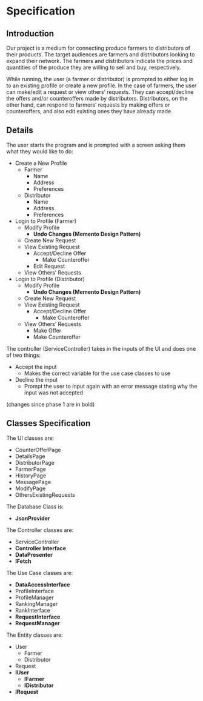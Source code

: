# Specification

## Introduction

Our project is a medium for connecting produce farmers to distributors of their products. The target audiences are farmers and distributors looking to expand their network. The farmers and distributors indicate the prices and quantities of the produce they are willing to sell and buy, respectively.

While running, the user (a farmer or distributor) is prompted to either log in to an existing profile or create a new profile. In the case of farmers, the user can make/edit a request or view others’ requests. They can accept/decline the offers and/or counteroffers made by distributors. Distributors, on the other hand, can respond to farmers’ requests by making offers or counteroffers, and also edit existing ones they have already made.

## Details

The user starts the program and is prompted with a screen asking them what they would like to do:

- Create a New Profile
    * Farmer
        + Name
        + Address
        + Preferences
    * Distributor
        + Name
        + Address
        + Preferences
- Login to Profile (Farmer)
    * Modify Profile
        * **Undo Changes (Memento Design Pattern)**
    * Create New Request
    * View Existing Request
        + Accept/Decline Offer
            + Make Counteroffer
        + Edit Request
    * View Others’ Requests
- Login to Profile (Distributor)
    * Modify Profile
        * **Undo Changes (Memento Design Pattern)**
    * Create New Request
    * View Existing Request
        + Accept/Decline Offer
            + Make Counteroffer
    * View Others’ Requests
        + Make Offer
        + Make Counteroffer


The controller (ServiceController) takes in the inputs of the UI and does one of two things:
- Accept the input
    * Makes the correct variable for the use case classes to use
- Decline the input
    * Prompt the user to input again with an error message stating why the input was not accepted

(changes since phase 1 are in bold)
## Classes Specification
The UI classes are:
- CounterOfferPage
- DetailsPage
- DistributorPage
- FarmerPage
- HistoryPage
- MessagePage
- ModifyPage
- OthersExistingRequests


The Database Class is:
- **JsonProvider**


The Controller classes are:
- ServiceController
- **Controller Interface**
- **DataPresenter**
- **IFetch**


The Use Case classes are:
- **DataAccessInterface**
- ProfileInterface
- ProfileManager
- RankingManager
- RankInterface
- **RequestInterface**
- **RequestManager**


The Entity classes are:
- User
   - Farmer
   - Distributor
- Request
- **IUser**
   - **IFarmer**
   - **IDistributor**
- **IRequest**
